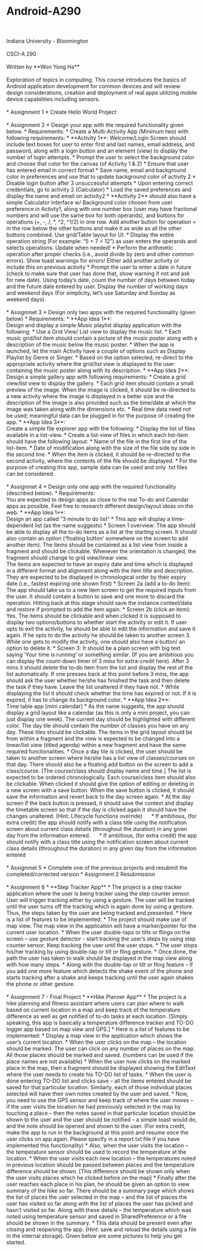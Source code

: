# Android-A290
<br />
<br />
Indiana University - Bloomington
<br />
<br />
CSCI-A 290
<br />
<br />
Written by **Won Yong Ha**
<br />
<br />
Exploration of topics in computing. This course introduces the basics of Android application development for common devices and will review design considerations, creation and deployment of real apps utilizing mobile device capabilities including sensors.
<br />
<br />
* Assignment 1
  * Create Hello World Project
<br />
<br />
* Assignment 2
  * Design your app with the required functionality given below.
  * Requirements:
    * Create a Multi-Activity App (Minimum two) with following requirements:
      * **Activity 1**: Welcome/Login Screen should include text boxes for user to enter first and last names, email address, and password, along with a login button and an element (view) to display the number of login attempts.
      * Prompt the user to select the background color and choose that color for the canvas (of Activity 1 & 2)
      * Ensure that user has entered email in correct format
      * Save name, email and background color in preferences and use that to update background color of activity 2
      * Disable login button after 3 unsuccessful attempts
      * Upon entering correct credentials, go to activity 2 (Calculator)
      * Load the saved preferences and display the name and email on activity2
      * **Activity 2** should also have a simple Calculator interface w/ Background color chosen from user preference in Activty1, along with one number box (user may have fractional numbers and will use the same box for both operands), and buttons for operations (+, -, /, *, ^2, ^1/2) in one row. Add another button for operation = in the row below the other buttons and make it as wide as all the other buttons combined. Use grid/Table layout for UI.
      * Display the entire operation string (For example: “5 + 7 = 12”) as user enters the operands and selects operations. Update when needed!
      * Perform the arithmetic operation after proper checks (i.e., avoid divide by zero and other common errors). Show toast warnings for errors!
    Either add another activity or include this on previous activity
      * Prompt the user to enter a date in future (check to make sure that user has done that, show warning if not and ask for new date). Using today’s date, count the number of days between today and the future date entered by user. Display the number of working days and weekend days (For simplicity, let’s use Saturday and Sunday as weekend days).
<br />
<br />
* Assignmet 3
  * Design only two apps with the required functionality (given below)
  * Requirements:
    * **App Idea 1**:<br />Design and display a simple Music playlist display application with the following:
      * Use a Grid View/ List view to display the music list.
      * Each music grid/list item should contain a picture of the music poster along with a description of the music below the music poster.
      * When the app is launched, let the main Activity have a couple of options such as Display Playlist by Genre or Singer.
      * Based on the option selected, re-direct to the appropriate activity where the grid/list view is displayed to the user containing the music poster along with its description.
    * **App Idea 2**: <br />Design a simple gallery app with following requirements:
      * Create a grid view/list view to display the gallery.
      * Each grid item should contain a small preview of the image. When the image is clicked, it should be re-directed to a new activity where the image is displayed in a better size and the description of the image is also provided such as the time/date at which the image was taken along with the dimensions etc.
      * Real time data need not be used; meaningful data can be plugged in for the purpose of creating the app.
    * **App Idea 3**:<br />Create a simple file explorer app with the following:
      * Display the list of files available in a list-view.
      * Create a list-view of files in which each list-item should have the following layout:
        * Name of the file in the first line of the list-item.
        * Date of modification along with the size of the file side by side in the second line.
      * When the item is clicked, it should be re-directed to the second activity, where the contents of the file should be displayed.
      * For the purpose of creating this app, sample data can be used and only .txt files can be considered.
<br />
<br />
* Assignmet 4
  * Design only one app with the required functionality (described below).
  * Requirements:<br />You are expected to design apps as close to the real To-do and Calendar apps as possible. Feel free to research different design/layout ideas on the web.
    * **App Idea 1**:<br />Design an app called “3 minute to do list”
      * This app will display a time-dependent list (as the name suggests)
      * Screen 1 overview: The app should be able to display all the to-do items as a list at the starting screen. It should also contain an option (‘floating button’ somewhere on the screen to add another item). The items should be contained as a list view from inside a fragment and should be clickable. Whenever the orientation is changed, the fragment should change to grid view/linear view.<br />The items are expected to have an expiry date and time which is displayed in a different format and alignment along with the item title and description. They are expected to be displayed in chronological order by their expiry date (i.e., fastest expiring one shown first)
      * Screen 2a (add a to-do item): The app should take us to a new item screen to get the required inputs from the user. It should contain a button to save and one more to discard the operation. Hitting back at this stage should save the instance context/data and restore if prompted to add the item again.
      * Screen 2b (click an item): Yes, The items should be clickable and when clicked it is supposed to display two options/buttons to whether start the activity or edit it. If user opts to exit the activity, he should be able to edit the information and save it again. If he opts to do the activity he should be taken to another screen 3. While one gets to modify the activity, one should also have a button/ an option to delete it.
      * Screen 3: It should be a plain screen with big text saying ‘Your time is running’ or something similar. (If you are ambitious you can display the count-down timer of 3 mins for extra-credit here). After 3 mins it should delete the to-do item from the list and display the rest of the list automatically. If one presses back at this point before 3 mins, the app should ask the user whether he/she has finished the task and then delete the task if they have. Leave the list unaltered if they have not.
      * While displaying the list it should check whether the time has expired or not. If it is expired, it has to change its background color.
    * **App Idea 2**:<br />Time table app [mini calendar]
      * As the name suggests, the app should display a grid layout like a calendar (as this is only a mini project, you can just display one week). The current day should be highlighted with different color. The day tile should contain the number of classes you have on any day. These tiles should be clickable. The items in the grid layout should be from within a fragment and the view is expected to be changed into a linear/list view (titled agenda) within a new fragment and have the same required functionalities.
      * Once a day tile is clicked, the user should be taken to another screen where he/she has a list view of classes/courses on that day. There should also be a floating add button on the screen to add a class/course. [The course/class should display name and time.] The list is expected to be ordered chronologically. Each course/class item should also be clickable. When clicked it should give the option of editing or deleting in a new screen with a save button. When the save button is clicked, it should save the information and revert back to the day screen again.
      * At the day screen if the back button is pressed, it should save the context and display the timetable screen so that if the day is clicked again it should have the changes unaltered. (Hint: Lifecycle functions override)
      * If ambitious, (for extra credit) the app should notify with a class title using the notification screen about current class details (throughout the duration) in any given day from the information entered.
      * If ambitious, (for extra credit) the app should notify with a class title using the notification screen about current class details (throughout the duration) in any given day from the information entered
<br />
<br />
* Assignmet 5
  * Complete one of the previous projects and resubmit the completed/corrected version
  * Assignment 2 Resubmission
<br />
<br />
* Assignment 6
  * **Step Tracker App**
    * The project is a step tracker application where the user is being tracker using the step counter sensor. User will trigger tracking either by using a gesture. The user will be tracked until the user turns off the tracking which is again done by using a gesture. Thus, the steps taken by the user are being tracked and presented.
    * Here is a list of features to be implemented:
      * The project should make use of map view. The map view in the application will have a marker/pointer for the current user location.
      * When the user double-taps or tilts or flings on the screen – use gesture detector - start tracking the user’s steps by using step counter sensor. Keep tracking the user until the user stops.
      * The user stops his/her tracking by using double-tap or tilt or fling gesture.
      * Once done, the path the user has taken to walk should be displayed in the map view along with how many steps.
      * Along with the double-tap or tilt or fling feature – if you add one more feature which detects the shake event of the phone and starts tracking after a shake and keeps tracking until the user again shakes the phone or other gesture.
<br />
<br />
* Assignment 7 - Final Project
  * **Hike Planner App**
  * The project is a hike planning and fitness assistant where users can plan where to walk based on current location in a map and keep track of the temperature difference as well as get notified of to-do tasks at each location. [Simply speaking, this app is basically a temperature difference tracker and TO-DO logger app based on map view and GPS.]
  * Here is a list of features to be implemented:
    * Display a map view in the application which shows the user’s current location.
    * When the user clicks on the map – the location should be marked. The user can click on any number of places on the map. All those places should be marked and saved. (numbers can be used if the place names are not available)
    * When the user now clicks on the marked place in the map, then a fragment should be displayed showing the EditText where the user needs to create his TO-DO list of tasks.
    * When the user is done entering TO-DO list and clicks save – all the items entered should be saved for that particular location. Similarly, each of those individual places selected will have their own notes created by the user and saved.
    * Now, you need to use the GPS sensor and keep track of where the user moves – if the user visits the location he had previously selected in the map by touching a place – then the notes saved in that particular location should be shown to the user and the user should be notified – a simple toast would do, and the note should be opened and shown to the user. (For extra credit, make the app to run in the background at this point and resume once the user clicks on app again. Please specify in a report.txt file if you have implemented this functionality)
    * Also, when the user visits the location – the temperature sensor should be used to record the temperature at the location.
    * When the user visits each new location – the temperatures noted in previous location should be passed between places and the temperature difference should be shown. [This difference should be shown only when the user visits places which he clicked before on the map]
    * Finally after the user reaches each place in his plan, he should be given an option to view summary of the hike so far. There should be a summary page which shows the list of places the user selected in the map – and the list of places the user has visited so far along with the list of places the user has picked and hasn’t visited so far. Along with these details – the temperature which was noted using temperature sensor and saved in SharedPreference or a file should be shown in the summary.
    * This data should be present even after closing and reopening the app. (Hint: save and reload the details using a file in the internal storage). Given below are some pictures to help you get started.
